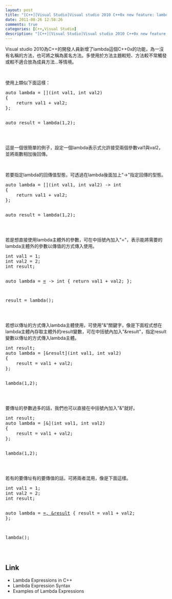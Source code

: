 ```yaml
---
layout: post
title: "[C++][Visual Studio]Visual studio 2010 C++0x new feature: lambda"
date: 2011-08-26 12:58:26
comments: true
categories: [C++,Visual Studio]
description: "[C++][Visual Studio]Visual studio 2010 C++0x new feature: lambda"
---
```

<p>
	Visual studio 2010為C++的開發人員新增了lambda這個C++0x的功能，為一沒有名稱的方法，也可將之稱為匿名方法。多使用於方法主題較短、方法較不常觸發或較不適合放為成員方法...等情境。</p>
<p>
	 </p>
<p>
	使用上類似下面這樣：</p>
<div class="wlWriterSmartContent" id="scid:812469c5-0cb0-4c63-8c15-c81123a09de7:3f9ce686-ad7b-420d-bd4e-af321f221870" style="padding-bottom: 0px; margin: 0px; padding-left: 0px; padding-right: 0px; display: inline; float: none; padding-top: 0px">
	<pre class="c" name="code">
auto lambda = [](int val1, int val2)
{
	return val1 + val2;
};
	
auto result = lambda(1,2);</pre>
</div>
<p>
	 </p>
<p>
	這是一個很簡單的例子，設定一個lambda表示式允許接受兩個參數val1與val2，並將兩數相加後回傳。</p>
<p>
	 </p>
<p>
	若要指定lambda的回傳值型態，可透過在lambda後面加上"-&gt;"指定回傳的型態。</p>
<div class="wlWriterSmartContent" id="scid:812469c5-0cb0-4c63-8c15-c81123a09de7:90ce63eb-3e3a-42d0-accf-ddf9b398ce60" style="padding-bottom: 0px; margin: 0px; padding-left: 0px; padding-right: 0px; display: inline; float: none; padding-top: 0px">
	<pre class="c" name="code">
auto lambda = [](int val1, int val2) -&gt; int
{
	return val1 + val2;
};
	
auto result = lambda(1,2);</pre>
</div>
<p>
	 </p>
<p>
	若是想直接使用lambda主體外的參數，可在中括號內加入"="，表示能將需要的lambda主體外的參數以傳值的方式傳入使用。</p>
<div class="wlWriterSmartContent" id="scid:812469c5-0cb0-4c63-8c15-c81123a09de7:710f29d2-a2cf-40c8-9abe-5e78b26cbb45" style="padding-bottom: 0px; margin: 0px; padding-left: 0px; padding-right: 0px; display: inline; float: none; padding-top: 0px">
	<pre class="c" name="code">
int val1 = 1;
int val2 = 2;
int result;

auto lambda = [=]() -&gt; int
{
	return val1 + val2;
};
	
result = lambda();</pre>
</div>
<p>
	 </p>
<p>
	若想以傳址的方式傳入lambda主體使用，可使用"&amp;"關鍵字，像是下面程式想在lambda主體內存取主體外的result變數，可在中括號內加入"&amp;result"，指定result變數以傳址的方式傳入lambda主體。</p>
<div class="wlWriterSmartContent" id="scid:812469c5-0cb0-4c63-8c15-c81123a09de7:dd08795a-756f-4ecb-a5a3-f0be98e31472" style="padding-bottom: 0px; margin: 0px; padding-left: 0px; padding-right: 0px; display: inline; float: none; padding-top: 0px">
	<pre class="c" name="code">
int result;
auto lambda = [&amp;result](int val1, int val2)
{
	result = val1 + val2;
};
	
lambda(1,2);</pre>
</div>
<p>
	 </p>
<p>
	要傳址的參數過多的話，我們也可以直接在中括號內加入"&amp;"就好。</p>
<div class="wlWriterSmartContent" id="scid:812469c5-0cb0-4c63-8c15-c81123a09de7:c22fdb63-47cb-4592-b2bb-cced9eced4bc" style="padding-bottom: 0px; margin: 0px; padding-left: 0px; padding-right: 0px; display: inline; float: none; padding-top: 0px">
	<pre class="c" name="code">
int result;
auto lambda = [&amp;](int val1, int val2)
{
	result = val1 + val2;
};
	
lambda(1,2);</pre>
</div>
<p>
	 </p>
<p>
	若有的要傳址有的要傳值的話，可將兩者混用，像是下面這樣。</p>
<div class="wlWriterSmartContent" id="scid:812469c5-0cb0-4c63-8c15-c81123a09de7:6814a634-964a-4210-9ac3-ac8ed542f6bd" style="padding-bottom: 0px; margin: 0px; padding-left: 0px; padding-right: 0px; display: inline; float: none; padding-top: 0px">
	<pre class="c" name="code">
int val1 = 1;
int val2 = 2;
int result;

auto lambda = [=, &amp;result]()
{
	result = val1 + val2;
};
	
lambda();</pre>
</div>
<p>
	 </p>
<h2>
	Link</h2>
<ul>
	<li>
		Lambda Expressions in C++</li>
	<li>
		Lambda Expression Syntax</li>
	<li>
		Examples of Lambda Expressions</li>
</ul>

